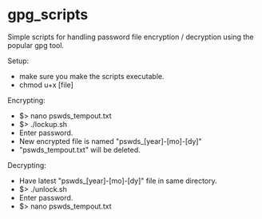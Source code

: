 # gpg_scripts
Simple scripts for handling password file encryption / decryption using the popular gpg tool.

Setup:
 - make sure you make the scripts executable.
 - chmod u+x [file]

Encrypting:
 - $> nano pswds_tempout.txt
 - $> ./lockup.sh
 - Enter password.
 - New encrypted file is named "pswds_[year]-[mo]-[dy]"
 - "pswds_tempout.txt" will be deleted.

Decrypting:
 - Have latest "pswds_[year]-[mo]-[dy]" file in same directory.
 - $> ./unlock.sh
 - Enter password.
 - $> nano pswds_tempout.txt
